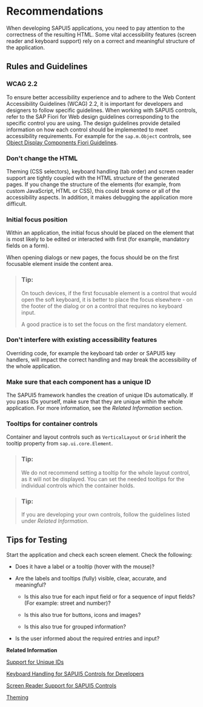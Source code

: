 <!-- loioee37fc7138b843c0a66700f0aeaba3fe -->

# Recommendations

When developing SAPUI5 applications, you need to pay attention to the correctness of the resulting HTML. Some vital accessibility features \(screen reader and keyboard support\) rely on a correct and meaningful structure of the application.



## Rules and Guidelines



### WCAG 2.2

To ensure better accessibility experience and to adhere to the Web Content Accessibility Guidelines \(WCAG\) 2.2, it is important for developers and designers to follow specific guidelines. When working with SAPUI5 controls, refer to the SAP Fiori for Web design guidelines corresponding to the specific control you are using. The design guidelines provide detailed information on how each control should be implemented to meet accessibility requirements. For example for the `sap.m.Object` controls, see [Object Display Components Fiori Guidelines](https://experience.sap.com/fiori-design-web/object-display-elements/).



### Don't change the HTML

Theming \(CSS selectors\), keyboard handling \(tab order\) and screen reader support are tightly coupled with the HTML structure of the generated pages. If you change the structure of the elements \(for example, from custom JavaScript, HTML or CSS\), this could break some or all of the accessibility aspects. In addition, it makes debugging the application more difficult.



### Initial focus position

Within an application, the initial focus should be placed on the element that is most likely to be edited or interacted with first \(for example, mandatory fields on a form\).

When opening dialogs or new pages, the focus should be on the first focusable element inside the content area.

> ### Tip:  
> On touch devices, if the first focusable element is a control that would open the soft keyboard, it is better to place the focus elsewhere - on the footer of the dialog or on a control that requires no keyboard input.
> 
> A good practice is to set the focus on the first mandatory element.



### Don't interfere with existing accessibility features

Overriding code, for example the keyboard tab order or SAPUI5 key handlers, will impact the correct handling and may break the accessibility of the whole application.



### Make sure that each component has a unique ID

The SAPUI5 framework handles the creation of unique IDs automatically. If you pass IDs yourself, make sure that they are unique within the whole application. For more information, see the *Related Information* section.



### Tooltips for container controls

Container and layout controls such as `VerticalLayout` or `Grid` inherit the tooltip property from `sap.ui.core.Element`.

> ### Tip:  
> We do not recommend setting a tooltip for the whole layout control, as it will not be displayed. You can set the needed tooltips for the individual controls which the container holds.

> ### Tip:  
> If you are developing your own controls, follow the guidelines listed under *Related Information*.



## Tips for Testing

Start the application and check each screen element. Check the following:

-   Does it have a label or a tooltip \(hover with the mouse\)?

-   Are the labels and tooltips \(fully\) visible, clear, accurate, and meaningful?

    -   Is this also true for each input field or for a sequence of input fields? \(For example: street and number\)?

    -   Is this also true for buttons, icons and images?

    -   Is this also true for grouped information?


-   Is the user informed about the required entries and input?


**Related Information**  


[Support for Unique IDs](../04_Essentials/support-for-unique-ids-91f28be.md "Stable IDs are used to identify and modify the controls within the controller during runtime. However, if you reuse or nest these views, these stable IDs are no longer unique. To avoid ambiguity, each view adds its own ID as prefix to all its child controls.")

[Keyboard Handling for SAPUI5 Controls for Developers](../09_Developing_Controls/keyboard-handling-for-sapui5-controls-for-developers-3e631ad.md "As an application developer, you need to be aware of how the various accessibility aspects, like keyboard handling, are implemented and used.")

[Screen Reader Support for SAPUI5 Controls](../04_Essentials/screen-reader-support-for-sapui5-controls-656e825.md "SAPUI5 offers screen reader support in order to aid people with visual impairments. The implementation is based on the ARIA and HTML standards.")

[Theming](../04_Essentials/theming-497c27a.md "SAPUI5 is an HTML UI library, therefore styling is done using Cascading Style Sheets (CSS). This allows for creating an impressive visual experience using a widely known standard technology which is well-accepted on the market.")


